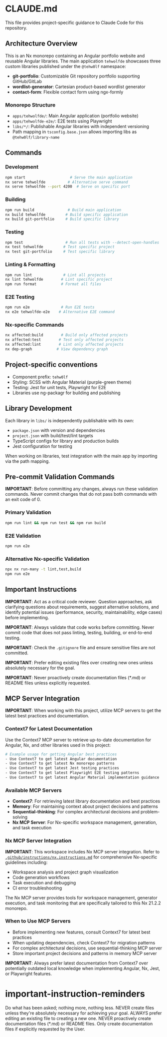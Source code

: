 # CLAUDE.md

This file provides project-specific guidance to Claude Code for this repository.

## Architecture Overview

This is an Nx monorepo containing an Angular portfolio website and reusable Angular libraries. The main application `tehwolfde` showcases three custom libraries published under the `@tehw0lf` namespace:

- **git-portfolio**: Customizable Git repository portfolio supporting GitHub/GitLab
- **wordlist-generator**: Cartesian product-based wordlist generator 
- **contact-form**: Flexible contact form using ngx-formly

### Monorepo Structure
- `apps/tehwolfde/`: Main Angular application (portfolio website)
- `apps/tehwolfde-e2e/`: E2E tests using Playwright
- `libs/*/`: Publishable Angular libraries with independent versioning
- Path mapping in `tsconfig.base.json` allows importing libs as `@tehw0lf/library-name`

## Commands

### Development
```bash
npm start                    # Serve the main application
nx serve tehwolfde          # Alternative serve command
nx serve tehwolfde --port 4200  # Serve on specific port
```

### Building
```bash
npm run build               # Build main application
nx build tehwolfde         # Build specific application
nx build git-portfolio     # Build specific library
```

### Testing
```bash
npm test                   # Run all tests with --detect-open-handles
nx test tehwolfde         # Test specific project
nx test git-portfolio     # Test specific library
```

### Linting & Formatting
```bash
npm run lint              # Lint all projects
nx lint tehwolfde        # Lint specific project
npm run format           # Format all files
```

### E2E Testing
```bash
npm run e2e              # Run E2E tests
nx e2e tehwolfde-e2e    # Alternative E2E command
```

### Nx-specific Commands
```bash
nx affected:build        # Build only affected projects
nx affected:test        # Test only affected projects
nx affected:lint        # Lint only affected projects
nx dep-graph           # View dependency graph
```

## Project-specific conventions
- Component prefix: `tehw0lf`
- Styling: SCSS with Angular Material (purple-green theme)
- Testing: Jest for unit tests, Playwright for E2E
- Libraries use ng-packagr for building and publishing

## Library Development

Each library in `libs/` is independently publishable with its own:
- `package.json` with version and dependencies
- `project.json` with build/test/lint targets
- TypeScript configs for library and production builds
- Jest configuration for testing

When working on libraries, test integration with the main app by importing via the path mapping.

## Pre-commit Validation Commands

**IMPORTANT**: Before committing any changes, always run these validation commands. Never commit changes that do not pass both commands with an exit code of 0.

### Primary Validation
```bash
npm run lint && npm run test && npm run build
```

### E2E Validation
```bash
npm run e2e
```

### Alternative Nx-specific Validation
```bash
npx nx run-many -t lint,test,build
npm run e2e
```

## Important Instructions

**IMPORTANT**: Act as a critical code reviewer. Question approaches, ask clarifying questions about requirements, suggest alternative solutions, and identify potential issues (performance, security, maintainability, edge cases) before implementing.

**IMPORTANT**: Always validate that code works before committing. Never commit code that does not pass linting, testing, building, or end-to-end testing.

**IMPORTANT**: Check the `.gitignore` file and ensure sensitive files are not committed.

**IMPORTANT**: Prefer editing existing files over creating new ones unless absolutely necessary for the goal.

**IMPORTANT**: Never proactively create documentation files (*.md) or README files unless explicitly requested.

## MCP Server Integration

**IMPORTANT**: When working with this project, utilize MCP servers to get the latest best practices and documentation.

### Context7 for Latest Documentation
Use the Context7 MCP server to retrieve up-to-date documentation for Angular, Nx, and other libraries used in this project:

```bash
# Example usage for getting Angular best practices
- Use Context7 to get latest Angular documentation
- Use Context7 to get latest Nx monorepo patterns
- Use Context7 to get latest Jest testing practices
- Use Context7 to get latest Playwright E2E testing patterns
- Use Context7 to get latest Angular Material implementation guidance
```

### Available MCP Servers
- **Context7**: For retrieving latest library documentation and best practices
- **Memory**: For maintaining context about project decisions and patterns
- **Sequential-thinking**: For complex architectural decisions and problem-solving
- **Nx MCP Server**: For Nx-specific workspace management, generation, and task execution

### Nx MCP Server Integration
**IMPORTANT**: This workspace includes Nx MCP server integration. Refer to [`.github/instructions/nx.instructions.md`](.github/instructions/nx.instructions.md) for comprehensive Nx-specific guidelines including:
- Workspace analysis and project graph visualization
- Code generation workflows
- Task execution and debugging
- CI error troubleshooting

The Nx MCP server provides tools for workspace management, generator execution, and task monitoring that are specifically tailored to this Nx 21.2.2 monorepo.

### When to Use MCP Servers
- Before implementing new features, consult Context7 for latest best practices
- When updating dependencies, check Context7 for migration patterns
- For complex architectural decisions, use sequential-thinking MCP server
- Store important project decisions and patterns in memory MCP server

**IMPORTANT**: Always prefer latest documentation from Context7 over potentially outdated local knowledge when implementing Angular, Nx, Jest, or Playwright features.

# important-instruction-reminders
Do what has been asked; nothing more, nothing less.
NEVER create files unless they're absolutely necessary for achieving your goal.
ALWAYS prefer editing an existing file to creating a new one.
NEVER proactively create documentation files (*.md) or README files. Only create documentation files if explicitly requested by the User.
